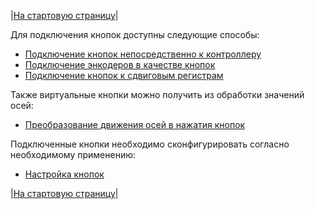 |[На стартовую страницу](../README.md)|

Для подключения кнопок доступны следующие способы:

* [Подключение кнопок непосредственно к контроллеру](Подключение-кнопок-непосредственно-к-контроллеру.md)
* [Подключение энкодеров в качестве кнопок](Подключение-энкодеров.md)
* [Подключение кнопок к сдвиговым регистрам](Подключение-кнопок-к-сдвиговым-регистрам.md)

Также виртуальные кнопки можно получить из обработки значений осей:

* [Преобразование движения осей в нажатия кнопок](Преобразование-движения-осей-в-нажатия-кнопок.md)

Подключенные кнопки необходимо сконфигурировать согласно необходимому применению:

* [Настройка кнопок](Настройка-кнопок.md)

|[На стартовую страницу](../README.md)|
